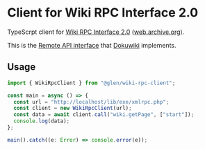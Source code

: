 # Client for Wiki RPC Interface 2.0

TypeScrpt client for [Wiki RPC Interface 2.0][1] ([web.archive.org][2]).

This is the [Remote API interface][3] that [Dokuwiki][4] implements.

[1]: http://www.jspwiki.org/wiki/WikiRPCInterface2
[2]: https://web.archive.org/web/20130526043929/http://www.jspwiki.org/wiki/WikiRPCInterface2
[3]: https://www.dokuwiki.org/xmlrpc
[4]: https://www.dokuwiki.org

## Usage

```ts
import { WikiRpcClient } from "@glen/wiki-rpc-client";

const main = async () => {
  const url = "http://localhost/lib/exe/xmlrpc.php";
  const client = new WikiRpcClient(url);
  const data = await client.call("wiki.getPage", ["start"]);
  console.log(data);
};

main().catch((e: Error) => console.error(e));
```
